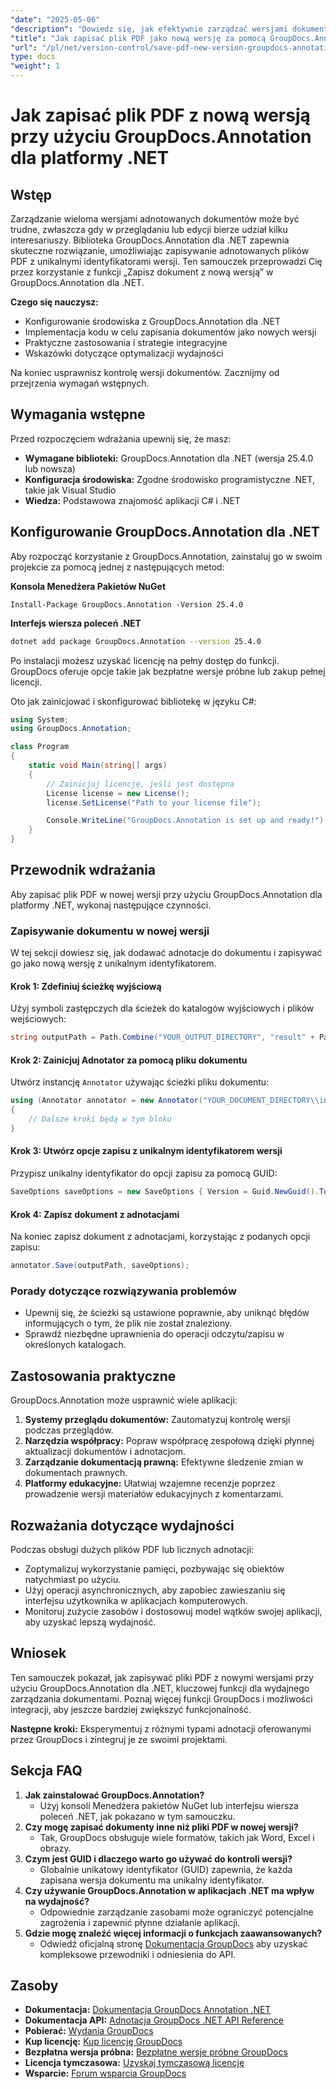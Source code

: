 ```yaml
---
"date": "2025-05-06"
"description": "Dowiedz się, jak efektywnie zarządzać wersjami dokumentów za pomocą GroupDocs.Annotation dla .NET. Ten przewodnik obejmuje konfigurację, implementację i praktyczne zastosowania."
"title": "Jak zapisać plik PDF jako nową wersję za pomocą GroupDocs.Annotation dla .NET — przewodnik krok po kroku"
"url": "/pl/net/version-control/save-pdf-new-version-groupdocs-annotation-net/"
type: docs
"weight": 1
---
```


# Jak zapisać plik PDF z nową wersją przy użyciu GroupDocs.Annotation dla platformy .NET

## Wstęp

Zarządzanie wieloma wersjami adnotowanych dokumentów może być trudne, zwłaszcza gdy w przeglądaniu lub edycji bierze udział kilku interesariuszy. Biblioteka GroupDocs.Annotation dla .NET zapewnia skuteczne rozwiązanie, umożliwiając zapisywanie adnotowanych plików PDF z unikalnymi identyfikatorami wersji. Ten samouczek przeprowadzi Cię przez korzystanie z funkcji „Zapisz dokument z nową wersją” w GroupDocs.Annotation dla .NET.

**Czego się nauczysz:**
- Konfigurowanie środowiska z GroupDocs.Annotation dla .NET
- Implementacja kodu w celu zapisania dokumentów jako nowych wersji
- Praktyczne zastosowania i strategie integracyjne
- Wskazówki dotyczące optymalizacji wydajności

Na koniec usprawnisz kontrolę wersji dokumentów. Zacznijmy od przejrzenia wymagań wstępnych.

## Wymagania wstępne

Przed rozpoczęciem wdrażania upewnij się, że masz:
- **Wymagane biblioteki:** GroupDocs.Annotation dla .NET (wersja 25.4.0 lub nowsza)
- **Konfiguracja środowiska:** Zgodne środowisko programistyczne .NET, takie jak Visual Studio
- **Wiedza:** Podstawowa znajomość aplikacji C# i .NET

## Konfigurowanie GroupDocs.Annotation dla .NET

Aby rozpocząć korzystanie z GroupDocs.Annotation, zainstaluj go w swoim projekcie za pomocą jednej z następujących metod:

**Konsola Menedżera Pakietów NuGet**
```plaintext
Install-Package GroupDocs.Annotation -Version 25.4.0
```

**Interfejs wiersza poleceń .NET**
```bash
dotnet add package GroupDocs.Annotation --version 25.4.0
```

Po instalacji możesz uzyskać licencję na pełny dostęp do funkcji. GroupDocs oferuje opcje takie jak bezpłatne wersje próbne lub zakup pełnej licencji.

Oto jak zainicjować i skonfigurować bibliotekę w języku C#:
```csharp
using System;
using GroupDocs.Annotation;

class Program
{
    static void Main(string[] args)
    {
        // Zainicjuj licencję, jeśli jest dostępna
        License license = new License();
        license.SetLicense("Path to your license file");

        Console.WriteLine("GroupDocs.Annotation is set up and ready!");
    }
}
```

## Przewodnik wdrażania

Aby zapisać plik PDF w nowej wersji przy użyciu GroupDocs.Annotation dla platformy .NET, wykonaj następujące czynności.

### Zapisywanie dokumentu w nowej wersji

W tej sekcji dowiesz się, jak dodawać adnotacje do dokumentu i zapisywać go jako nową wersję z unikalnym identyfikatorem.

#### Krok 1: Zdefiniuj ścieżkę wyjściową
Użyj symboli zastępczych dla ścieżek do katalogów wyjściowych i plików wejściowych:
```csharp
string outputPath = Path.Combine("YOUR_OUTPUT_DIRECTORY", "result" + Path.GetExtension("YOUR_DOCUMENT_DIRECTORY\\input.pdf"));
```

#### Krok 2: Zainicjuj Adnotator za pomocą pliku dokumentu
Utwórz instancję `Annotator` używając ścieżki pliku dokumentu:
```csharp
using (Annotator annotator = new Annotator("YOUR_DOCUMENT_DIRECTORY\\input.pdf"))
{
    // Dalsze kroki będą w tym bloku
}
```

#### Krok 3: Utwórz opcje zapisu z unikalnym identyfikatorem wersji
Przypisz unikalny identyfikator do opcji zapisu za pomocą GUID:
```csharp
SaveOptions saveOptions = new SaveOptions { Version = Guid.NewGuid().ToString() };
```

#### Krok 4: Zapisz dokument z adnotacjami
Na koniec zapisz dokument z adnotacjami, korzystając z podanych opcji zapisu:
```csharp
annotator.Save(outputPath, saveOptions);
```

### Porady dotyczące rozwiązywania problemów
- Upewnij się, że ścieżki są ustawione poprawnie, aby uniknąć błędów informujących o tym, że plik nie został znaleziony.
- Sprawdź niezbędne uprawnienia do operacji odczytu/zapisu w określonych katalogach.

## Zastosowania praktyczne

GroupDocs.Annotation może usprawnić wiele aplikacji:
1. **Systemy przeglądu dokumentów:** Zautomatyzuj kontrolę wersji podczas przeglądów.
2. **Narzędzia współpracy:** Popraw współpracę zespołową dzięki płynnej aktualizacji dokumentów i adnotacjom.
3. **Zarządzanie dokumentacją prawną:** Efektywne śledzenie zmian w dokumentach prawnych.
4. **Platformy edukacyjne:** Ułatwiaj wzajemne recenzje poprzez prowadzenie wersji materiałów edukacyjnych z komentarzami.

## Rozważania dotyczące wydajności
Podczas obsługi dużych plików PDF lub licznych adnotacji:
- Zoptymalizuj wykorzystanie pamięci, pozbywając się obiektów natychmiast po użyciu.
- Użyj operacji asynchronicznych, aby zapobiec zawieszaniu się interfejsu użytkownika w aplikacjach komputerowych.
- Monitoruj zużycie zasobów i dostosowuj model wątków swojej aplikacji, aby uzyskać lepszą wydajność.

## Wniosek
Ten samouczek pokazał, jak zapisywać pliki PDF z nowymi wersjami przy użyciu GroupDocs.Annotation dla .NET, kluczowej funkcji dla wydajnego zarządzania dokumentami. Poznaj więcej funkcji GroupDocs i możliwości integracji, aby jeszcze bardziej zwiększyć funkcjonalność.

**Następne kroki:** Eksperymentuj z różnymi typami adnotacji oferowanymi przez GroupDocs i zintegruj je ze swoimi projektami.

## Sekcja FAQ
1. **Jak zainstalować GroupDocs.Annotation?**
   - Użyj konsoli Menedżera pakietów NuGet lub interfejsu wiersza poleceń .NET, jak pokazano w tym samouczku.
2. **Czy mogę zapisać dokumenty inne niż pliki PDF w nowej wersji?**
   - Tak, GroupDocs obsługuje wiele formatów, takich jak Word, Excel i obrazy.
3. **Czym jest GUID i dlaczego warto go używać do kontroli wersji?**
   - Globalnie unikatowy identyfikator (GUID) zapewnia, że każda zapisana wersja dokumentu ma unikalny identyfikator.
4. **Czy używanie GroupDocs.Annotation w aplikacjach .NET ma wpływ na wydajność?**
   - Odpowiednie zarządzanie zasobami może ograniczyć potencjalne zagrożenia i zapewnić płynne działanie aplikacji.
5. **Gdzie mogę znaleźć więcej informacji o funkcjach zaawansowanych?**
   - Odwiedź oficjalną stronę [Dokumentacja GroupDocs](https://docs.groupdocs.com/annotation/net/) aby uzyskać kompleksowe przewodniki i odniesienia do API.

## Zasoby
- **Dokumentacja:** [Dokumentacja GroupDocs Annotation .NET](https://docs.groupdocs.com/annotation/net/)
- **Dokumentacja API:** [Adnotacja GroupDocs .NET API Reference](https://reference.groupdocs.com/annotation/net/)
- **Pobierać:** [Wydania GroupDocs](https://releases.groupdocs.com/annotation/net/)
- **Kup licencję:** [Kup licencję GroupDocs](https://purchase.groupdocs.com/buy)
- **Bezpłatna wersja próbna:** [Bezpłatne wersje próbne GroupDocs](https://releases.groupdocs.com/annotation/net/)
- **Licencja tymczasowa:** [Uzyskaj tymczasową licencję](https://purchase.groupdocs.com/temporary-license/)
- **Wsparcie:** [Forum wsparcia GroupDocs](https://forum.groupdocs.com/c/annotation/)